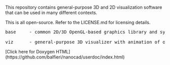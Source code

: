 This repository contains general-purpose 3D and 2D visualization software that can be used in
many different contexts.

This is all open-source.  Refer to the LICENSE.md for licensing details.

<pre>
base     - common 2D/3D OpenGL-based graphics library and system functions

viz      - general-purpose 3D visualizer with animation of objects from a JSON file
</pre>

<p>
[Click here for Doxygen HTML](https://github.com/balfieri/nanocad/userdoc/index.html)
</p>
